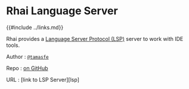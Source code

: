 Rhai Language Server
====================

{{#include ../links.md}}


Rhai provides a [Language Server Protocol (LSP)](https://en.wikipedia.org/wiki/Language_Server_Protocol)
server to work with IDE tools.


Author : [`@tamasfe`](https://github.com/tamasfe)

Repo : [on GitHub](https://github.com/rhaiscript/lsp)

URL : [link to LSP Server][lsp]
